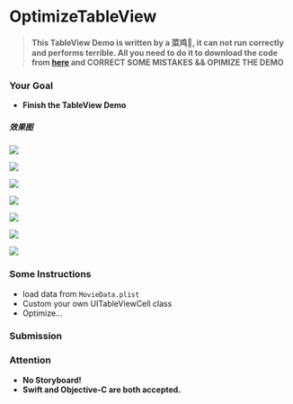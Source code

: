 # OptimizeTableView

> **This TableView Demo is written by a 菜鸡🐔, it can not run correctly and performs terrible. All you need to do it to download the code from [here](https://codeload.github.com/UniqueStudio-iOS/OptimizeTableView/zip/master) and CORRECT SOME MISTAKES && OPIMIZE THE DEMO**




### Your Goal

* **Finish the TableView Demo**

##### 效果图

![](https://codeload.github.com/UniqueStudio-iOS/OptimizeTableView/images/)

![](https://codeload.github.com/UniqueStudio-iOS/OptimizeTableView/images/)

![](https://codeload.github.com/UniqueStudio-iOS/OptimizeTableView/images/)

![](https://codeload.github.com/UniqueStudio-iOS/OptimizeTableView/images/)

![](https://codeload.github.com/UniqueStudio-iOS/OptimizeTableView/images/)

![](https://codeload.github.com/UniqueStudio-iOS/OptimizeTableView/images/)

![](https://codeload.github.com/UniqueStudio-iOS/OptimizeTableView/images/)



### Some Instructions

* load data from `MovieData.plist`
* Custom your own UITableViewCell class
* Optimize...

### Submission


### Attention

* **No Storyboard!**
* **Swift and Objective-C are both accepted.**
